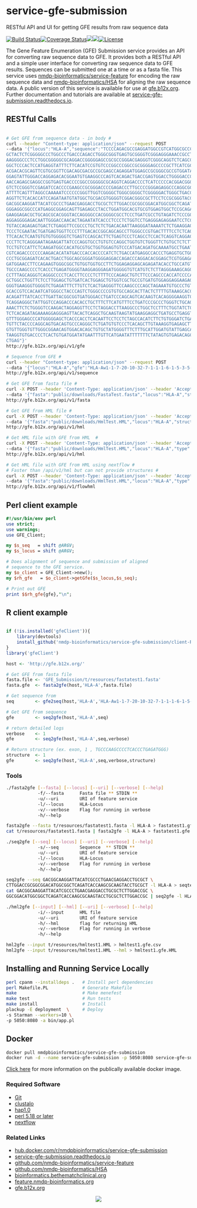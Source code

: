 # service-gfe-submission

RESTful API and UI for getting GFE results from raw sequence data

[![Build Status](https://travis-ci.org/nmdp-bioinformatics/service-gfe-submission.svg?branch=master)](https://travis-ci.org/nmdp-bioinformatics/service-gfe-submission)[![Coverage Status](https://coveralls.io/repos/github/nmdp-bioinformatics/service-gfe-submission/badge.svg?branch=master)](https://coveralls.io/github/nmdp-bioinformatics/service-gfe-submission?branch=master)[![](https://images.microbadger.com/badges/version/nmdpbioinformatics/service-gfe-submission.svg)](https://microbadger.com/images/nmdpbioinformatics/service-gfe-submission "Get your own version badge on microbadger.com")[![](https://images.microbadger.com/badges/image/nmdpbioinformatics/service-gfe-submission.svg)](https://microbadger.com/images/nmdpbioinformatics/service-gfe-submission "Get your own image badge on microbadger.com")[![License](https://img.shields.io/badge/License-GNU%20General%20Public%20License%20v3.0-blue.svg)]()

The Gene Feature Enumeration (GFE) Submission service provides an API for converting raw sequence data to GFE. It provides both a RESTful API and a simple user interface for converting raw sequence data to GFE results. Sequences can be submitted one at a time or as a fasta file. This service uses [nmdp-bioinformatics/service-feature](https://github.com/nmdp-bioinformatics/service-feature) for encoding the raw sequence data and [nmdp-bioinformatics/HSA](https://github.com/nmdp-bioinformatics/HSA) for aligning the raw sequence data. A public version of this service is available for use at [gfe.b12x.org](http://gfe.b12x.org). Further documentation and tutorials are available at [service-gfe-submission.readthedocs.io](http://service-gfe-submission.readthedocs.io/en/latest/index.html).


## RESTful Calls

```bash
    
# Get GFE from sequence data - in body #
curl --header "Content-type: application/json" --request POST 
--data '{"locus":"HLA-A","sequence":"TCCCCAGACGCCGAGGATGGCCGTCATGGCGCCCCGAACCCTCCTCCT
GCTACTCTCGGGGGCCCTGGCCCTGACCCAGACCTGGGCGGGTGAGTGCGGGGTCGGGAGGGAAACCGCCTCTGCGGGGAGAAGC
AAGGGGCCCTCCTGGCGGGGGCGCAGGACCGGGGGAGCCGCGCCGGGACGAGGGTCGGGCAGGTCTCAGCCACTGCTCGCCCCCA
GGCTCCCACTCCATGAGGTATTTCTTCACATCCGTGTCCCGGCCCGGCCGCGGGGAGCCCCGCTTCATCGCCGTGGGCTACGTGG
ACGACACGCAGTTCGTGCGGTTCGACAGCGACGCCGCGAGCCAGAGGATGGAGCCGCGGGCGCCGTGGATAGAGCAGGAGGGGCC
GGAGTATTGGGACCAGGAGACACGGAATGTGAAGGCCCAGTCACAGACTGACCGAGTGGACCTGGGGACCCTGCGCGGCTACTAC
AACCAGAGCGAGGCCGGTGAGTGACCCCGGCCGGGGGCGCAGGTCAGGACCCCTCATCCCCCACGGACGGGCCAGGTCGCCCACA
GTCTCCGGGTCCGAGATCCACCCCGAAGCCGCGGGACCCCGAGACCCTTGCCCCGGGAGAGGCCCAGGCGCCTTTACCCGGTTTC
ATTTTCAGTTTAGGCCAAAAATCCCCCCGGGTTGGTCGGGGCTGGGCGGGGCTCGGGGGACTGGGCTGACCGCGGGGTCGGGGCC
AGGTTCTCACACCATCCAGATAATGTATGGCTGCGACGTGGGGTCGGACGGGCGCTTCCTCCGCGGGTACCGGCAGGACGCCTAC
GACGGCAAGGATTACATCGCCCTGAACGAGGACCTGCGCTCTTGGACCGCGGCGGACATGGCGGCTCAGATCACCAAGCGCAAGT
GGGAGGCGGCCCATGAGGCGGAGCAGTTGAGAGCCTACCTGGATGGCACGTGCGTGGAGTGGCTCCGCAGATACCTGGAGAACGG
GAAGGAGACGCTGCAGCGCACGGGTACCAGGGGCCACGGGGCGCCTCCCTGATCGCCTGTAGATCTCCCGGGCTGGCCTCCCACA
AGGAGGGGAGACAATTGGGACCAACACTAGAATATCACCCTCCCTCTGGTCCTGAGGGAGAGGAATCCTCCTGGGTTCCAGATCC
TGTACCAGAGAGTGACTCTGAGGTTCCGCCCTGCTCTCTGACACAATTAAGGGATAAAATCTCTGAAGGAGTGACGGGAAGACGA
TCCCTCGAATACTGATGAGTGGTTCCCTTTGACACCGGCAGCAGCCTTGGGCCCGTGACTTTTCCTCTCAGGCCTTGTTCTCTGC
TTCACACTCAATGTGTGTGGGGGTCTGAGTCCAGCACTTCTGAGTCCCTCAGCCTCCACTCAGGTCAGGACCAGAAGTCGCTGTT
CCCTTCTCAGGGAATAGAAGATTATCCCAGGTGCCTGTGTCCAGGCTGGTGTCTGGGTTCTGTGCTCTCTTCCCCATCCCGGGTG
TCCTGTCCATTCTCAAGATGGCCACATGCGTGCTGGTGGAGTGTCCCATGACAGATGCAAAATGCCTGAATTTTCTGACTCTTCC
CGTCAGACCCCCCCAAGACACATATGACCCACCACCCCATCTCTGACCATGAGGCCACCCTGAGGTGCTGGGCCCTGGGCTTCTA
CCCTGCGGAGATCACACTGACCTGGCAGCGGGATGGGGAGGACCAGACCCAGGACACGGAGCTCGTGGAGACCAGGCCTGCAGGG
GATGGAACCTTCCAGAAGTGGGCGGCTGTGGTGGTGCCTTCTGGAGAGGAGCAGAGATACACCTGCCATGTGCAGCATGAGGGTC
TGCCCAAGCCCCTCACCCTGAGATGGGGTAAGGAGGGAGATGGGGGTGTCATGTCTCTTAGGGAAAGCAGGAGCCTCTCTGGAGA
CCTTTAGCAGGGTCAGGGCCCCTCACCTTCCCCTCTTTTCCCAGAGCTGTCTTCCCAGCCCACCATCCCCATCGTGGGCATCATT
GCTGGCCTGGTTCTCCTTGGAGCTGTGATCACTGGAGCTGTGGTCGCTGCCGTGATGTGGAGGAGGAAGAGCTCAGGTGGAGAAG
GGGTGAAGGGTGGGGTCTGAGATTTCTTGTCTCACTGAGGGTTCCAAGCCCCAGCTAGAAATGTGCCCTGTCTCATTACTGGGAA
GCACCGTCCACAATCATGGGCCTACCCAGTCTGGGCCCCGTGTGCCAGCACTTACTCTTTTGTAAAGCACCTGTTAAAATGAAGG
ACAGATTTATCACCTTGATTACGGCGGTGATGGGACCTGATCCCAGCAGTCACAAGTCACAGGGGAAGGTCCCTGAGGACAGACC
TCAGGAGGGCTATTGGTCCAGGACCCACACCTGCTTTCTTCATGTTTCCTGATCCCGCCCTGGGTCTGCAGTCACACATTTCTGG
AAACTTCTCTGGGGTCCAAGACTAGGAGGTTCCTCTAGGACCTTAAGGCCCTGGCTCCTTTCTGGTATCTCACAGGACATTTTCT
TCTCACAGATAGAAAAGGAGGGAGTTACACTCAGGCTGCAAGTAAGTATGAAGGAGGCTGATGCCTGAGGTCCTTGGGATATTGT
GTTTGGGAGCCCATGGGGGAGCTCACCCACCTCACAATTCCTCCTCTAGCCACATCTTCTGTGGGATCTGACCAGGTTCTGTTTT
TGTTCTACCCCAGGCAGTGACAGTGCCCAGGGCTCTGATGTGTCCCTCACAGCTTGTAAAGGTGAGAGCTTGGAGGACCTAATGT
GTGTTGGGTGTTGGGCGGAACAGTGGACACAGCTGTGCTATGGGGTTTCTTTGCATTGGATGTATTGAGCATGCGATGGGCTGTT
TAAGGTGTGACCCCTCACTGTGATGGATATGAATTTGTTCATGAATATTTTTTTCTATAGTGTGAGACAGCTGCCTTGTGTGGGA
CTGAG"}'
http://gfe.b12x.org/api/v1/gfe

# Sequence from GFE #
curl --header "Content-type: application/json" --request POST
--data '{"locus":"HLA-A","gfe":"HLA-Aw1-1-7-20-10-32-7-1-1-1-6-1-5-3-5-1-0"}'
http://gfe.b12x.org/api/v1/sequence

# Get GFE from fasta file #
curl -X POST --header 'Content-Type: application/json' --header 'Accept: application/json' 
--data '{"fasta":"public/downloads/FastaTest.fasta","locus":"HLA-A","structures": 0,"verbose":0}' 
http://gfe.b12x.org/api/v1/fasta

# Get GFE from HML file #
curl -X POST --header 'Content-Type: application/json' --header 'Accept: application/json' 
--data '{"fasta":"public/downloads/HmlTest.HML","locus":"HLA-A","structures": 0,"verbose":0}' 
http://gfe.b12x.org/api/v1/hml

# Get HML file with GFE from HML  #
curl -X POST --header 'Content-Type: application/json' --header 'Accept: application/json' 
--data '{"fasta":"public/downloads/HmlTest.HML","locus":"HLA-A","type":"xml","structures": 0,"verbose":0}' 
http://gfe.b12x.org/api/v1/hml

# Get HML file with GFE from HML using nextflow #
# Faster than /api/v1/hml but can not provide structures #
curl -X POST --header 'Content-Type: application/json' --header 'Accept: application/json' 
--data '{"fasta":"public/downloads/HmlTest.HML","locus":"HLA-A","type":"xml","structures": 0,"verbose":0}' 
http://gfe.b12x.org/api/v1/flowhml


```

## Perl client example

```perl
#!/usr/bin/env perl
use strict;
use warnings;
use GFE_Client;

my $s_seq   = shift @ARGV;
my $s_locus = shift @ARGV;

# Does alignment of sequence and submission of aligned
# sequence to the GFE service.
my $o_client = GFE_Client->new();
my $rh_gfe   = $o_client->getGfe($s_locus,$s_seq);

# Print out GFE
print $$rh_gfe{gfe},"\n";

```

## R client example

```R

if (!is.installed('gfeClient')){
    library(devtools)
    install_github('nmdp-bioinformatics/service-gfe-submission/client-R')
}
library('gfeClient')

host <- 'http://gfe.b12x.org/'

# Get GFE from fasta file
fasta.file <- 'GFE_Submission/t/resources/fastatest1.fasta'
fasta.gfe  <- fasta2gfe(host,'HLA-A',fasta.file)

# Get sequence from
seq        <- gfe2seq(host,'HLA-A','HLA-Aw1-1-7-20-10-32-7-1-1-1-6-1-5-3-5-1-1')

# Get GFE from sequence
gfe        <- seq2gfe(host,'HLA-A',seq)

# return detailed logs
verbose    <- 1
gfe        <- seq2gfe(host,'HLA-A',seq,verbose)

# Return structure (ex. exon, 1 , TGCCCAAGCCCCTCACCCTGAGATGGG)
structure  <- 1
gfe        <- seq2gfe(host,'HLA-A',seq,verbose,structure)


```

### Tools

```bash
./fasta2gfe [--fasta] [--locus] [--uri] [--verbose] [--help]
            -f/--fasta      Fasta file ** STDIN **
            -u/--uri        URI of feature service
            -l/--locus      HLA-Locus
            -v/--verbose    Flag for running in verbose
            -h/--help

fasta2gfe --fasta t/resources/fastatest1.fasta -l HLA-A > fastatest1.gfe.csv
cat t/resources/fastatest1.fasta | fasta2gfe -l HLA-A > fastatest1.gfe.csv

```

```bash
./seq2gfe [--seq] [--locus] [--uri] [--verbose] [--help]
            -s/--seq        Sequence  ** STDIN **
            -u/--uri        URI of feature service
            -l/--locus      HLA-Locus
            -v/--verbose    Flag for running in verbose
            -h/--help

seq2gfe --seq GACGGCAAGGATTACATCGCCCTGAACGAGGACCTGCGCT \
CTTGGACCGCGGCGGACATGGCGGCTCAGATCACCAAGCGCAAGTACCTGCGCT -l HLA-A > seqtest1.gfe.csv
cat GACGGCAAGGATTACATCGCCCTGAACGAGGACCTGCGCTCTTGGACCGC \
GGCGGACATGGCGGCTCAGATCACCAAGCGCAAGTACCTGCGCTCTTGGACCGC | seq2gfe -l HLA-A > seqtest1.gfe.csv

```

```bash
./hml2gfe [--input] [--hml] [--uri] [--verbose] [--help]
            -i/--input      HML file
            -u/--uri        URI of feature service
            -h/--hml        flag for returning HML
            -v/--verbose    Flag for running in verbose
            -h/--help

hml2gfe --input t/resources/hmltest1.HML > hmltest1.gfe.csv
hml2gfe --input t/resources/hmltest1.HML --hml > hmltest1.gfe.HML

```

## Installing and Running Service Locally

```bash
perl cpanm --installdeps .   # Install perl dependencies
perl Makefile.PL             # Generate Makefile
make                         # Make menefest
make test                    # Run tests
make install                 # Install
plackup -E deployment  \     # Deploy
-s Starman --workers=10 \
-p 5050:8080 -a bin/app.pl      
```

## Docker

```bash
docker pull nmdpbioinformatics/service-gfe-submission
docker run -d --name service-gfe-submission -p 5050:8080 service-gfe-submission:latest
```
[Click here](https://hub.docker.com/r/nmdpbioinformatics/service-gfe-submission/) for more information on the publically available docker image. 


### Required Software

 * [Git](http://git.org)
 * [clustalo](http://www.clustal.org/omega)
 * [hap1.0](https://github.com/nmdp-bioinformatics/HSA)
 * [perl 5.18 or later](http://perl.org)
 * [nextflow](http://nextflow.io)

### Related Links

 * [hub.docker.com/r/nmdpbioinformatics/service-gfe-submission](https://hub.docker.com/r/nmdpbioinformatics/service-gfe-submission)
 * [service-gfe-submission.readthedocs.io](https://service-gfe-submission.readthedocs.io/en/latest/index.html)
 * [github.com/nmdp-bioinformatics/service-feature](https://github.com/nmdp-bioinformatics/service-feature)
 * [github.com/nmdp-bioinformatics/HSA](https://github.com/nmdp-bioinformatics/HSA)
 * [bioinformatics.bethematchclinical.org](https://bioinformatics.bethematchclinical.org)
 * [feature.nmdp-bioinformatics.org](https://feature.nmdp-bioinformatics.org)
 * [gfe.b12x.org](http://gfe.b12x.org)

<p align="center">
  <img src="https://bethematch.org/content/site/images/btm_logo.png">
</p>



